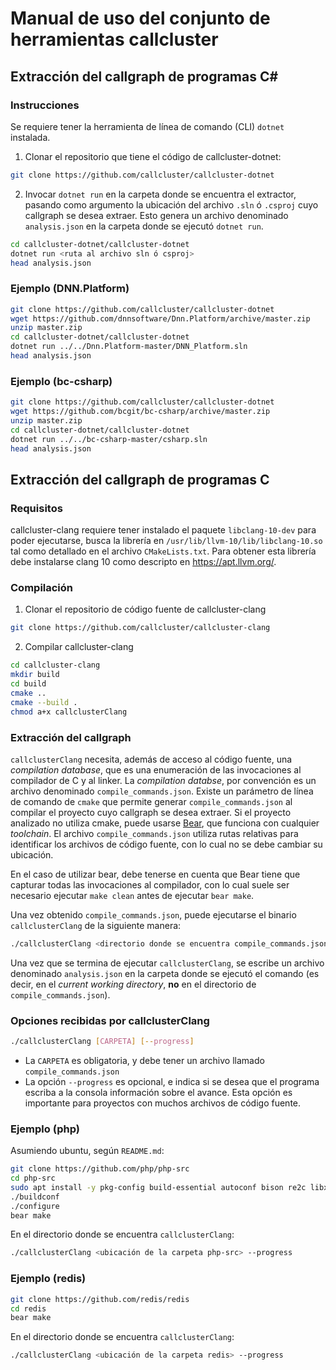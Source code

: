 # Manual de uso del conjunto de herramientas callcluster

## Extracción del callgraph de programas C#

### Instrucciones
Se requiere tener la herramienta de línea de comando (CLI) `dotnet` instalada. 

1. Clonar el repositorio que tiene el código de callcluster-dotnet: 
```bash
git clone https://github.com/callcluster/callcluster-dotnet

```
2. Invocar `dotnet run` en la carpeta donde se encuentra el extractor, pasando como argumento la ubicación del archivo `.sln` ó `.csproj` cuyo callgraph se desea extraer. Esto genera un archivo denominado `analysis.json` en la carpeta donde se ejecutó `dotnet run`.
```bash
cd callcluster-dotnet/callcluster-dotnet
dotnet run <ruta al archivo sln ó csproj>
head analysis.json
```

### Ejemplo (DNN.Platform)
```bash
git clone https://github.com/callcluster/callcluster-dotnet
wget https://github.com/dnnsoftware/Dnn.Platform/archive/master.zip
unzip master.zip
cd callcluster-dotnet/callcluster-dotnet
dotnet run ../../Dnn.Platform-master/DNN_Platform.sln
head analysis.json
```

### Ejemplo (bc-csharp)
```bash
git clone https://github.com/callcluster/callcluster-dotnet
wget https://github.com/bcgit/bc-csharp/archive/master.zip
unzip master.zip
cd callcluster-dotnet/callcluster-dotnet
dotnet run ../../bc-csharp-master/csharp.sln
head analysis.json
```

## Extracción del callgraph de programas C

### Requisitos
callcluster-clang requiere tener instalado el paquete `libclang-10-dev` para poder ejecutarse, busca la librería en `/usr/lib/llvm-10/lib/libclang-10.so` tal como detallado en el archivo `CMakeLists.txt`. Para obtener esta librería debe instalarse clang 10 como descripto en https://apt.llvm.org/.

### Compilación
1. Clonar el repositorio de código fuente de callcluster-clang
```bash
git clone https://github.com/callcluster/callcluster-clang
```
2. Compilar callcluster-clang
```bash
cd callcluster-clang
mkdir build
cd build
cmake ..
cmake --build .
chmod a+x callclusterClang
```
### Extracción del callgraph
`callclusterClang` necesita, además de acceso al código fuente, una _compilation database_, que es una enumeración de las invocaciones al compilador de C y al linker. La _compilation databse_, por convención es un archivo denominado `compile_commands.json`. Existe un parámetro de línea de comando de `cmake` que permite generar `compile_commands.json` al compilar el proyecto cuyo callgraph se desea extraer. Si el proyecto analizado no utiliza cmake, puede usarse [Bear](https://github.com/rizsotto/Bear), que funciona con cualquier _toolchain_. El archivo `compile_commands.json` utiliza rutas relativas para identificar los archivos de código fuente, con lo cual no se debe cambiar su ubicación.

En el caso de utilizar bear, debe tenerse en cuenta que Bear tiene que capturar todas las invocaciones al compilador, con lo cual suele ser necesario ejecutar `make clean` antes de ejecutar `bear make`.

Una vez obtenido `compile_commands.json`, puede ejecutarse el binario `callclusterClang` de la siguiente manera: 
```bash
./callclusterClang <directorio donde se encuentra compile_commands.json> --progress
```
Una vez que se termina de ejecutar `callclusterClang`, se escribe un archivo denominado `analysis.json` en la carpeta donde se ejecutó el comando (es decir, en el _current working directory_, **no** en el directorio de `compile_commands.json`).

### Opciones recibidas por callclusterClang
```bash
./callclusterClang [CARPETA] [--progress]
```
- La `CARPETA` es obligatoria, y debe tener un archivo llamado `compile_commands.json`
- La opción `--progress` es opcional, e indica si se desea que el programa escriba a la consola información sobre el avance. Esta opción es importante para proyectos con muchos archivos de código fuente.

### Ejemplo (php)
Asumiendo ubuntu, según `README.md`:
```bash
git clone https://github.com/php/php-src
cd php-src
sudo apt install -y pkg-config build-essential autoconf bison re2c libxml2-dev libsqlite3-dev
./buildconf
./configure
bear make
```
En el directorio donde se encuentra `callclusterClang`:
```bash
./callclusterClang <ubicación de la carpeta php-src> --progress
```

### Ejemplo (redis)
```bash
git clone https://github.com/redis/redis
cd redis
bear make
```
En el directorio donde se encuentra `callclusterClang`:
```bash
./callclusterClang <ubicación de la carpeta redis> --progress
```